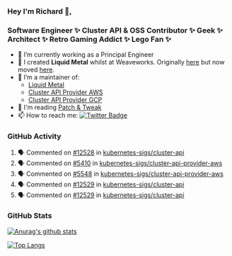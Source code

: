 ### Hey I'm Richard 👋, 

<h3 align="left">Software Engineer ✨ Cluster API & OSS Contributor ✨ Geek ✨ Architect ✨ Retro Gaming Addict ✨ Lego Fan ✨</h3>

- 🔭 I’m currently working as a Principal Engineer
- 📯 I created **Liquid Metal** whilst at Weaveworks. Originally [here](https://github.com/weaveworks-liquidmetal) but now moved [here](https://github.com/liquidmetal-dev).
- 👯 I’m a maintainer of:
  -  [Liquid Metal](https://github.com/liquidmetal-dev)
  -  [Cluster API Provider AWS](https://github.com/kubernetes-sigs/cluster-api-provider-aws)
  -  [Cluster API Provider GCP](https://github.com/kubernetes-sigs/cluster-api-provider-gcp)
- 💬 I'm reading [Patch & Tweak](https://bjooks.com/products/patch-tweak-exploring-modular-synthesis)
- 📫 How to reach me: [![Twitter Badge](https://img.shields.io/badge/-@fruit_case-00acee?style=flat&logo=Twitter&logoColor=white)](https://twitter.com/intent/follow?screen_name=fruit_case "Follow on Twitter")

### GitHub Activity 

<!--START_SECTION:activity-->
1. 🗣 Commented on [#12528](https://github.com/kubernetes-sigs/cluster-api/pull/12528#issuecomment-3150988379) in [kubernetes-sigs/cluster-api](https://github.com/kubernetes-sigs/cluster-api)
2. 🗣 Commented on [#5410](https://github.com/kubernetes-sigs/cluster-api-provider-aws/issues/5410#issuecomment-3133054711) in [kubernetes-sigs/cluster-api-provider-aws](https://github.com/kubernetes-sigs/cluster-api-provider-aws)
3. 🗣 Commented on [#5548](https://github.com/kubernetes-sigs/cluster-api-provider-aws/pull/5548#issuecomment-3132869092) in [kubernetes-sigs/cluster-api-provider-aws](https://github.com/kubernetes-sigs/cluster-api-provider-aws)
4. 🗣 Commented on [#12529](https://github.com/kubernetes-sigs/cluster-api/pull/12529#issuecomment-3132608576) in [kubernetes-sigs/cluster-api](https://github.com/kubernetes-sigs/cluster-api)
5. 🗣 Commented on [#12529](https://github.com/kubernetes-sigs/cluster-api/pull/12529#issuecomment-3132539137) in [kubernetes-sigs/cluster-api](https://github.com/kubernetes-sigs/cluster-api)
<!--END_SECTION:activity-->

### GitHub Stats

[![Anurag's github stats](https://github-readme-stats.vercel.app/api?username=richardcase&count_private=true&show_icons=true)](https://github.com/anuraghazra/github-readme-stats)

[![Top Langs](https://github-readme-stats.vercel.app/api/top-langs/?username=richardcase&hide=html&layout=compact)](https://github.com/anuraghazra/github-readme-stats)
